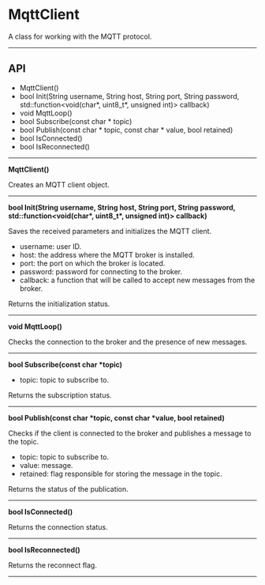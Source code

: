 # MqttClient

A class for working with the MQTT protocol.

***

## API

- MqttClient()
- bool Init(String username, String host, String port, String password, std::function<void(char*, uint8_t*, unsigned int)> callback)
- void MqttLoop()
- bool Subscribe(const char * topic)
- bool Publish(const char * topic, const char * value, bool retained)
- bool IsConnected()
- bool IsReconnected()

***

**MqttClient()**

Creates an MQTT client object.

***

**bool Init(String username, String host, String port, String password, std::function<void(char\*, uint8_t\*, unsigned int)> callback)**

Saves the received parameters and initializes the MQTT client.

- username: user ID.
- host: the address where the MQTT broker is installed.
- port: the port on which the broker is located.
- password: password for connecting to the broker.
- callback: a function that will be called to accept new messages from the broker. 

Returns the initialization status.

***

**void MqttLoop()**

Checks the connection to the broker and the presence of new messages.

***

**bool Subscribe(const char \*topic)**

- topic: topic to subscribe to.

Returns the subscription status.

***

**bool Publish(const char \*topic, const char \*value, bool retained)**

Checks if the client is connected to the broker and publishes a message to the topic.

- topic: topic to subscribe to.
- value: message.
- retained: flag responsible for storing the message in the topic.

Returns the status of the publication.

***

**bool IsConnected()**

Returns the connection status.

***

**bool IsReconnected()**

Returns the reconnect flag.

***
